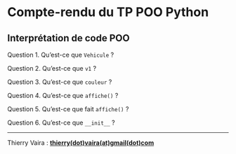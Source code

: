 # Compte-rendu du TP POO Python

## Interprétation de code POO

Question 1. Qu’est-ce que `Vehicule` ?

Question 2. Qu’est-ce que `v1` ?

Question 3. Qu’est-ce que `couleur` ?

Question 4. Qu’est-ce que `affiche()` ?

Question 5. Qu’est-ce que fait `affiche()` ?

Question 6. Qu’est-ce que `__init__` ?


---
Thierry Vaira : **[thierry(dot)vaira(at)gmail(dot)com](thierry.vaira@gmail.com)**
